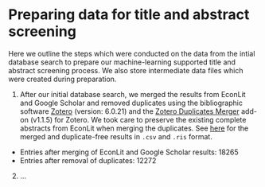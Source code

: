 # Preparing data for title and abstract screening

Here we outline the steps which were conducted on the data from the intial database search to prepare our machine-learning supported title and abstract screening process. We also store intermediate data files which were created during preparation.

1. After our initial database search, we merged the results from EconLit and Google Scholar and removed duplicates using the bibliographic software [Zotero](https://www.zotero.org/) (version: 6.0.21) and the [Zotero Duplicates Merger](https://github.com/frangoud/ZoteroDuplicatesMerger) add-on (v1.1.5) for Zotero. We took care to preserve the existing complete abstracts from EconLit when merging the duplicates. See [here](https://github.com/META-CMP/data/tree/main/data/study%20search/database%20search/processed/preparation%20for%20abstract%20screening/merging%20of%20EL%20and%20GS%20results%20and%20duplicate%20removal) for the merged and duplicate-free results in `.csv` and `.ris` format.

- Entries after merging of EconLit and Google Scholar results: 18265
- Entries after removal of duplicates: 12272

2. ...

